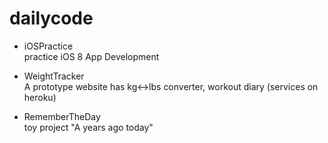 # dailycode

- iOSPractice  
practice iOS 8 App Development

- WeightTracker  
A prototype website has kg<->lbs converter, workout diary (services on heroku)

- RememberTheDay  
toy project "A years ago today"
